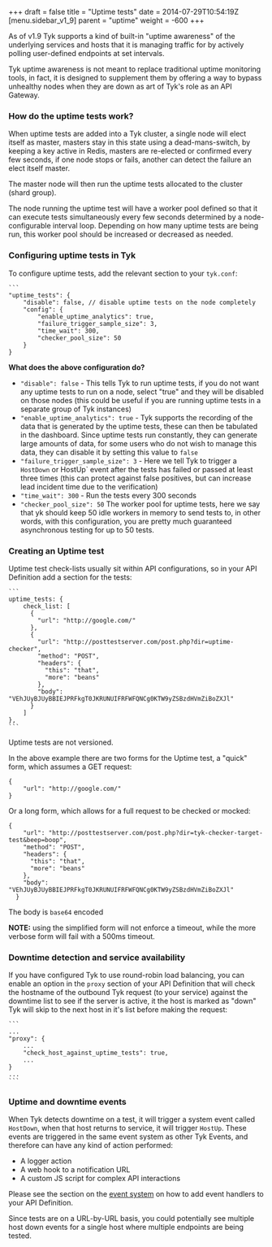 +++
draft = false
title = "Uptime tests"
date = 2014-07-29T10:54:19Z
[menu.sidebar_v1_9]
    parent = "uptime"
    weight = -600
+++

As of v1.9 Tyk supports a kind of built-in "uptime awareness" of the underlying services and hosts that it is managing traffic for by actively polling user-defined endpoints at set intervals.

Tyk uptime awareness is not meant to replace traditional uptime monitoring tools, in fact, it is designed to supplement them by offering a way to bypass unhealthy nodes when they are down as art of Tyk's role as an API Gateway. 

### How do the uptime tests work?

When uptime tests are added into a Tyk cluster, a single node will elect itself as master, masters stay in this state using a dead-mans-switch, by keeping a key active in Redis, masters are re-elected or confirmed every few seconds, if one node stops or fails, another can detect the failure an elect itself master.

The master node will then run the uptime tests allocated to the cluster (shard group).

The node running the uptime test will have a worker pool defined so that it can execute tests simultaneously every few seconds determined by a node-configurable interval loop. Depending on how many uptime tests are being run, this worker pool should be increased or decreased as needed.

### Configuring uptime tests in Tyk

To configure uptime tests, add the relevant section to your `tyk.conf`:

	```
	"uptime_tests": {
        "disable": false, // disable uptime tests on the node completely
        "config": {
            "enable_uptime_analytics": true,
            "failure_trigger_sample_size": 3,
            "time_wait": 300,
            "checker_pool_size": 50
        }
    }

**What does the above configuration do?**

- `"disable": false` - This tells Tyk to run uptime tests, if you do not want any uptime tests to run on a node, select "true" and they will be disabled on those nodes (this could be useful if you are running uptime tests in a separate group of Tyk instances)
- `"enable_uptime_analytics": true` - Tyk supports the recording of the data that is generated by the uptime tests, these can then be tabulated in the dashboard.  Since uptime tests run constantly, they can generate large amounts of data, for some users who do not wish to manage this data, they can disable it by setting this value to `false`
- `"failure_trigger_sample_size": 3` - Here we tell Tyk to trigger a `HostDown` or HostUp` event after the tests has failed or passed at least three times (this can protect against false positives, but can increase lead incident time due to the verification)
- `"time_wait": 300` - Run the tests every 300 seconds
- `"checker_pool_size": 50` The worker pool for uptime tests, here we say that yk should keep 50 idle workers in memory to send tests to, in other words, with this configuration, you are pretty much guaranteed asynchronous testing for up to 50 tests.

### Creating an Uptime test

Uptime test check-lists usually sit within API configurations, so in your API Definition add a section for the tests:

	```
	uptime_tests: {
	    check_list: [
	      {
	        "url": "http://google.com/"
	      },
	      {
	        "url": "http://posttestserver.com/post.php?dir=uptime-checker",
	        "method": "POST",
	        "headers": {
	          "this": "that",
	          "more": "beans"
	        },
	        "body": "VEhJUyBJUyBBIEJPRFkgT0JKRUNUIFRFWFQNCg0KTW9yZSBzdHVmZiBoZXJl"
	      }
	    ]
	},
	```

Uptime tests are not versioned.

In the above example there are two forms for the Uptime test, a "quick" form, which assumes a GET request:

	{
		"url": "http://google.com/"
	}

Or a long form, which allows for a full request to be checked or mocked:

	{
        "url": "http://posttestserver.com/post.php?dir=tyk-checker-target-test&beep=boop",
        "method": "POST",
        "headers": {
          "this": "that",
          "more": "beans"
        },
        "body": "VEhJUyBJUyBBIEJPRFkgT0JKRUNUIFRFWFQNCg0KTW9yZSBzdHVmZiBoZXJl"
      }

The body is `base64` encoded 

**NOTE:** using the simplified form will not enforce a timeout, while the more verbose form will fail with a 500ms timeout.

### Downtime detection and service availability

If you have configured Tyk to use round-robin load balancing, you can enable an option in the `proxy` section of your API Definition that will check the hostname of the outbound Tyk request (to your service) against the downtime list to see if the server is active, it the host is marked as "down" Tyk will skip to the next host in it's list before making the request:

	```
	...
	"proxy": {
		...
		"check_host_against_uptime_tests": true,
		...
	}
	...
	```

### Uptime and downtime events

When Tyk detects downtime on a test, it will trigger a system event called `HostDown`, when that host returns to service, it will trigger `HostUp`. These events are triggered in the same event system as other Tyk Events, and therefore can have any kind of action performed:

- A logger action
- A web hook to a notification URL
- A custom JS script for complex API interactions

Please see the section on the [event system](../event-handlers/event-handlers/) on how to add event handlers to your API Definition.

Since tests are on a URL-by-URL basis, you could potentially see multiple host down events for a single host where multiple endpoints are being tested.







